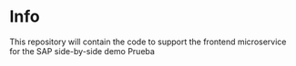 # Info

This repository will contain the code to support the frontend microservice for the SAP side-by-side demo
Prueba

